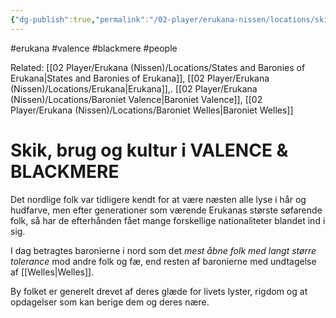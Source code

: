 ```yaml
---
{"dg-publish":true,"permalink":"/02-player/erukana-nissen/locations/skik-og-kultur-i-valence-og-blackmere-baronierne/"}
---
```


#erukana #valence #blackmere #people 

Related: [[02 Player/Erukana (Nissen)/Locations/States and Baronies of Erukana\|States and Baronies of Erukana]], [[02 Player/Erukana (Nissen)/Locations/Erukana\|Erukana]],. [[02 Player/Erukana (Nissen)/Locations/Baroniet Valence\|Baroniet Valence]], [[02 Player/Erukana (Nissen)/Locations/Baroniet Welles\|Baroniet Welles]]

# Skik, brug og kultur i  VALENCE & BLACKMERE

Det nordlige folk var tidligere kendt for at være næsten alle lyse i hår og hudfarve, men efter generationer som værende Erukanas største søfarende folk, så har de efterhånden fået mange forskellige nationaliteter blandet ind i sig. 

I dag betragtes baronierne i nord som det *mest åbne folk med langt større tolerance* mod andre folk og fæ, end resten af baronierne med undtagelse af [[Welles\|Welles]]. 

By folket er generelt drevet af deres glæde for livets lyster, rigdom og at opdagelser som kan berige dem og deres nære.

